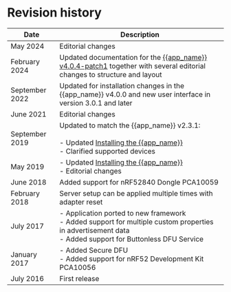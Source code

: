 # Revision history

| Date       | Description |
|------------|-------------|
| May 2024   | Editorial changes |
| February 2024 | Updated documentation for the [{{app_name}} v4.0.4-patch1](https://github.com/NordicSemiconductor/pc-nrfconnect-ble/blob/main/Changelog.md#404-patch1---2023-09-05) together with several editorial changes to structure and layout |
| September 2022 | Updated for installation changes in the {{app_name}} v4.0.0 and new user interface in version 3.0.1 and later |
| June 2021 | Editorial changes |
| September 2019   | Updated to match the {{app_name}} v2.3.1:</br></br>- Updated [Installing the {{app_name}}](installing.md)</br>- Clarified supported devices |
| May 2019   | - Updated [Installing the {{app_name}}](installing.md)</br>- Editorial changes |
| June 2018   | Added support for nRF52840 Dongle PCA10059 |
| February 2018   | Server setup can be applied multiple times with adapter reset |
| July 2017   | - Application ported to new framework</br>- Added support for multiple custom properties in advertisement data</br>- Added support for Buttonless DFU Service |
| January 2017   | - Added Secure DFU</br>- Added support for nRF52 Development Kit PCA10056 |
| July 2016   | First release |
